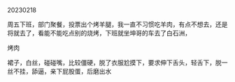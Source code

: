 20230218

周五下班，部门聚餐，投票出个烤羊腿，我一直不习惯吃羊肉，有点不想去，还是将就去了，看能不能吃点别的烧烤，下班就坐坤哥的车去了白石洲，

烤肉

裙子，白丝，碰碰嘴，比较僵硬，脱了衣服尬摸下，要求伸下舌头，轻舌下，脱一丝不挂，舔逼，亲下屁股蛋，后磨出水